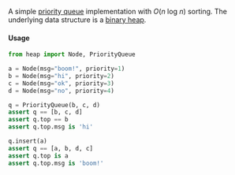 A simple [priority queue](http://en.wikipedia.org/wiki/Priority_queue) implementation with *O*(*n* log *n*) sorting. The underlying data structure is a [binary heap](http://en.wikipedia.org/wiki/Binary_heap).


#### Usage

```python
from heap import Node, PriorityQueue

a = Node(msg="boom!", priority=1)
b = Node(msg="hi", priority=2)
c = Node(msg="ok", priority=3)
d = Node(msg="no", priority=4)

q = PriorityQueue(b, c, d)
assert q == [b, c, d]
assert q.top == b
assert q.top.msg is 'hi'

q.insert(a)
assert q == [a, b, d, c]
assert q.top is a
assert q.top.msg is 'boom!'
```
